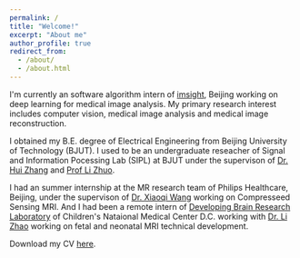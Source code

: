 ```yaml
---
permalink: /
title: "Welcome!"
excerpt: "About me"
author_profile: true
redirect_from: 
  - /about/
  - /about.html
---
```

  I'm currently an software algorithm intern of [imsight](http://www.imsightmed.com/article/enteamlist), Beijing working on deep learning for medical image analysis. My primary research interest includes computer vision, medical image analysis and medical image reconstruction.

  I obtained my B.E. degree of Electrical Engineering from Beijing University of Technology (BJUT). I used to be an undergraduate reseacher of Signal and Information Pocessing Lab (SIPL) at BJUT under the supervison of [Dr. Hui Zhang](http://yanzhao.bjut.edu.cn/ds/2/1/2017227/14881584875387012_1.html) and [Prof Li Zhuo](http://yanzhao.bjut.edu.cn/ds/10/2015626/1435290308715_1.html).

 I had an summer internship at the MR research team of Philips Healthcare, Beijing, under the supervison of [Dr. Xiaoqi Wang](https://cn.linkedin.com/in/peter-xiaoqi-wang-564a5124) working on Compresseed Sensing MRI. And I had been a remote intern of [Developing Brain Research Laboratory](http://developingbrainresearchlaboratory.org/) of Children's Nataional Medical Center D.C. working with [Dr. Li Zhao](http://www.lizhaomri.com/home) working on fetal and neonatal MRI technical development.
   
 Download my CV [here](https://dukang4655.github.io/files/CV_du.pdf).
